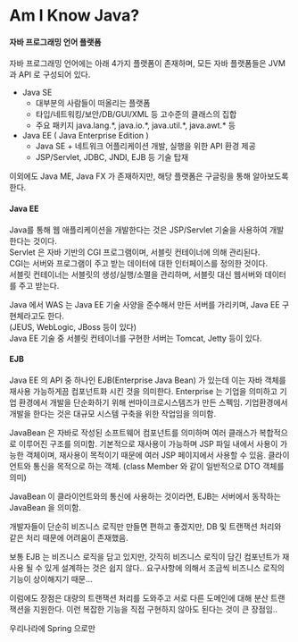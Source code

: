 # Am I Know Java?

#### 자바 프로그래밍 언어 플랫폼

자바 프로그래밍 언어에는 아래 4가지 플랫폼이 존재하며, 모든 자바 플랫폼들은 JVM 과 API 로 구성되어 있다.

* Java SE
  * 대부분의 사람들이 떠올리는 플랫폼
  * 타입/네트워킹/보안/DB/GUI/XML 등 고수준의 클래스의 집합
  * 주요 패키지 java.lang.\*, java.io.\*, java.util.\*, java.awt.\* 등
* Java EE \( Java Enterprise Edition \)
  * Java SE + 네트워크 어플리케이션 개발, 실행을 위한 API 환경 제공
  * JSP/Servlet, JDBC, JNDI, EJB 등 기술 탑재

이외에도 Java ME, Java FX 가 존재하지만, 해당 플랫폼은 구글링을 통해 알아보도록 한다.

#### Java EE

Java를 통해 웹 애플리케이션을 개발한다는 것은 JSP/Servlet 기술을 사용하여 개발한다는 것이다.  
Servlet 은 자바 기반의 CGI 프로그램이며, 서블릿 컨테이너에 의해 관리된다.  
CGI는 서버와 프로그램이 주고 받는 데이터에 대한 인터페이스를 정의한 것이다.  
서블릿 컨테이너는 서블릿의 생성/실행/소멸을 관리하며, 서블릿 대신 웹서버와 데이터를 주고 받는다.

Java 에서 WAS 는 Java EE 기술 사양을 준수해서 만든 서버를 가리키며, Java EE 구현체라고도 한다.  
\(JEUS, WebLogic, JBoss 등이 있다\)  
Java EE 기술 중 서블릿 컨테이너를 구현한 서버는 Tomcat, Jetty 등이 있다.

#### EJB

Java EE 의 API 중 하나인 EJB\(Enterprise Java Bean\) 가 있는데 이는 자바 객체를 재사용 가능하게끔 컴포넌트화 시킨 것을 의미한다. Enterprise 는 기업을 의미하고 기업 환경에서 개발을 단순화하기 위해 썬마이크로시스템즈가 만든 스펙임. 기업환경에서 개발을 한다는 것은 대규모 시스템 구축을 위한 작업임을 의미함.

JavaBean 은 자바로 작성된 소프트웨어 컴포넌트를 의미하며 여러 클래스가 복합적으로 이루어진 구조를 의미함. 기본적으로 재사용이 가능하며 JSP 파일 내에서 사용이 가능한 객체이며, 재사용이 목적이기 때문에 여러 JSP 페이지에서 사용할 수 있음. 클라이언트와 통신을 목적으로 하는 객체. \(class Member 와 같이 일반적으로 DTO 객체를 의미\)

JavaBean 이 클라이언트와의 통신에 사용하는 것이라면, EJB는 서버에서 동작하는 JavaBean 을 의미함.

개발자들이 단순히 비즈니스 로직만 만들면 편하고 좋겠지만, DB 및 트랜잭션 처리와 같은 처리 때문에 어려움이 존재했음. 

보통 EJB 는 비즈니스 로직을 담고 있지만, 갓직히 비즈니스 로직이 담긴 컴포넌트가 재사용 될 수 있게 설계하는 것은 쉽지 않다.. 요구사항에 의해서 조금씩 비즈니스 로직의 기능이 상이해지기 때문...

이럼에도 장점은 대량의 트랜잭션 처리를 도와주고 서로 다른 도메인에 대해 분산 트랜잭션을 지원한다. 이런 복잡한 기능을 직접 구현하지 않아도 된다는 것이 큰 장점임..

우리나라에 Spring 으로만 

